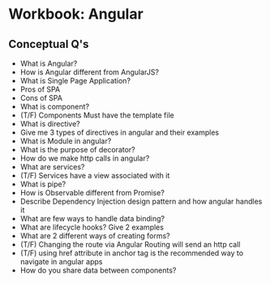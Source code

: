 # Workbook: Angular

## Conceptual Q's
- What is Angular?
- How is Angular different from AngularJS?
- What is Single Page Application?
- Pros of SPA
- Cons of SPA
- What is component?
- (T/F) Components Must have the template file
- What is directive?
- Give me 3 types of directives in angular and their examples
- What is Module in angular?
- What is the purpose of decorator?
- How do we make http calls in angular?
- What are services?
- (T/F) Services have a view associated with it
- What is pipe?
- How is Observable different from Promise?
- Describe Dependency Injection design pattern and how angular handles it
- What are few ways to handle data binding?
- What are lifecycle hooks? Give 2 examples
- What are 2 different ways of creating forms?
- (T/F) Changing the route via Angular Routing will send an http call
- (T/F) using href attribute in anchor tag is the recommended way to navigate in angular apps
- How do you share data between components?